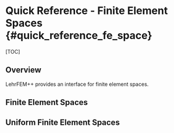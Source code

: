 # Quick Reference - Finite Element Spaces {#quick_reference_fe_space}

[TOC]

## Overview

LehrFEM++ provides an interface for finite element spaces.

## Finite Element Spaces

## Uniform Finite Element Spaces

